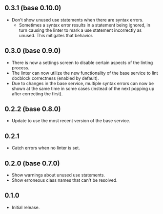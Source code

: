 ## 0.3.1 (base 0.10.0)
* Don't show unused use statements when there are syntax errors.
  * Sometimes a syntax error results in a statement being ignored, in turn causing the linter to mark a use statement incorrectly as unused. This mitigates that behavior.

## 0.3.0 (base 0.9.0)
* There is now a settings screen to disable certain aspects of the linting process.
* The linter can now utilize the new functionality of the base service to lint docblock correctness (enabled by default).
* Due to changes in the base service, multiple syntax errors can now be shown at the same time in some cases (instead of the next popping up after correcting the first).

## 0.2.2 (base 0.8.0)
* Update to use the most recent version of the base service.

## 0.2.1
* Catch errors when no linter is set.

## 0.2.0 (base 0.7.0)
* Show warnings about unused use statements.
* Show erroneous class names that can't be resolved.

## 0.1.0
* Initial release.
